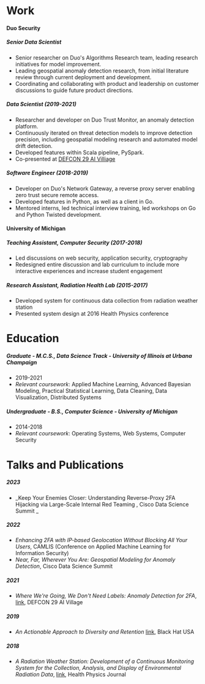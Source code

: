 # Work
#### Duo Security
##### Senior Data Scientist
* Senior researcher on Duo's Algorithms Research team, leading research initiatives for model improvement.
* Leading geospatial anomaly detection research, from initial literature review through current deployment and development.
* Coordinating and collaborating with product and leadership on customer discussions to guide future product directions.

##### Data Scientist (2019-2021)
* Researcher and developer on Duo Trust Monitor, an anomaly detection platform.
* Continuously iterated on threat detection models to improve detection precision, including geospatial modeling research and automated model drift detection.
* Developed features within Scala pipeline, PySpark.
* Co-presented at [DEFCON 29 AI Villiage](https://youtu.be/Kh9cKJGA5DM)
 
##### Software Engineer (2018-2019)
* Developer on Duo's Network Gateway, a reverse proxy server enabling zero trust secure remote access.
* Developed features in Python, as well as a client in Go. 
* Mentored interns, led technical interview training, led workshops on Go and Python Twisted development.

#### University of Michigan
##### Teaching Assistant, Computer Security (2017-2018)
* Led discussions on web security, application security, cryptography
* Redesigned entire discussion and lab curriculum to include more interactive experiences and increase student engagement

##### Research Assistant, Radiation Health Lab (2015-2017)
* Developed system for continuous data collection from radiation weather station
* Presented system design at 2016 Health Physics conference

# Education
##### Graduate - M.C.S., Data Science Track - _University of Illinois at Urbana Champaign_
* 2019-2021
* _Relevant coursework_: Applied Machine Learning, Advanced Bayesian Modeling, Practical Statistical Learning, Data Cleaning, Data Visualization, Distributed Systems
##### Undergraduate - B.S., Computer Science - _University of Michigan_
* 2014-2018
* _Relevant coursework_: Operating Systems, Web Systems, Computer Security

# Talks and Publications
##### 2023
* _Keep Your Enemies Closer: Understanding Reverse-Proxy 2FA Hijacking via Large-Scale Internal Red Teaming , Cisco Data Science Summit
_
##### 2022 
* _Enhancing 2FA with IP-based Geolocation Without Blocking All Your Users_, CAMLIS (Conference on Applied Machine Learning for Information Security)
* _Near, Far, Wherever You Are: Geospatial Modeling for Anomaly Detection_, Cisco Data Science Summit
##### 2021
* _Where We're Going, We Don't Need Labels: Anomaly Detection for 2FA_, [link](https://youtu.be/Kh9cKJGA5DM), DEFCON 29 AI Village
##### 2019
* _An Actionable Approach to Diversity and Retention_ [link](https://www.youtube.com/watch?v=Te5ICgG1M78), Black Hat USA
##### 2018
* _A Radiation Weather Station: Development of a Continuous Monitoring System for the Collection, Analysis, and Display of Environmental Radiation Data_, [link](https://pubmed.ncbi.nlm.nih.gov/30260849/), Health Physics Journal 

